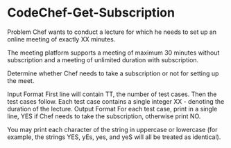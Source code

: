 # CodeChef-Get-Subscription

Problem
Chef wants to conduct a lecture for which he needs to set up an online meeting of exactly XX minutes.

The meeting platform supports a meeting of maximum 30 minutes without subscription and a meeting of unlimited duration with subscription.

Determine whether Chef needs to take a subscription or not for setting up the meet.

Input Format
First line will contain TT, the number of test cases. Then the test cases follow.
Each test case contains a single integer XX - denoting the duration of the lecture.
Output Format
For each test case, print in a single line, YES if Chef needs to take the subscription, otherwise print NO.

You may print each character of the string in uppercase or lowercase (for example, the strings YES, yEs, yes, and yeS will all be treated as identical).
